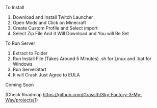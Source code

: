 To Install
1) Download and Install Twitch Launcher
2) Open Mods and Click on Minecraft
3) Create Custom Profile and Select import
4) Select Zip File And it Will Download and You will Be Set

To Run Server
1) Extract to Folder
2) Run Install File (Takes Around 5 Minutes) .sh for Linux and .bat for Windows
3) Run ServerStart
4) It will Crash Just Agree to EULA

Coming Soon

(Check Roadmap https://github.com/Grassth/Sky-Factory-3-My-Way/projects/1)



